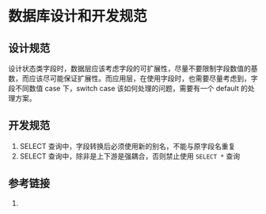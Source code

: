 # 数据库设计和开发规范


## 设计规范

设计状态类字段时，数据层应该考虑字段的可扩展性，尽量不要限制字段数值的基数，而应该尽可能保证扩展性。而应用层，在使用字段时，也需要尽量考虑到，字段不同数值 case 下，switch case 该如何处理的问题，需要有一个 default 的处理方案。


## 开发规范

1. SELECT 查询中，字段转换后必须使用新的别名，不能与原字段名重复
2. SELECT 查询中，除非是上下游是强耦合，否则禁止使用 `SELECT *` 查询


## 参考链接
1. 


